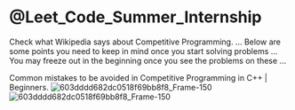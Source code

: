 #  @Leet_Code_Summer_Internship
Check what Wikipedia says about Competitive Programming. ... Below are some points you need to keep in mind once you start solving problems ... You may freeze out in the beginning once you see the problems on these ...  


 Common mistakes to be avoided in Competitive Programming in C++ | Beginners.
![603dddd682dc0518f69bb8f8_Frame-150](https://media4.giphy.com/media/fwbZnTftCXVocKzfxR/200.webp?cid=ecf05e47kx2kibahvtsksz5npn4mvkg1lokmjv6daf0qz0hq&rid=200.webp&ct=g)
![603dddd682dc0518f69bb8f8_Frame-150](https://media1.giphy.com/media/VTtANKl0beDFQRLDTh/200w.webp?cid=ecf05e47kx2kibahvtsksz5npn4mvkg1lokmjv6daf0qz0hq&rid=200w.webp&ct=g)
